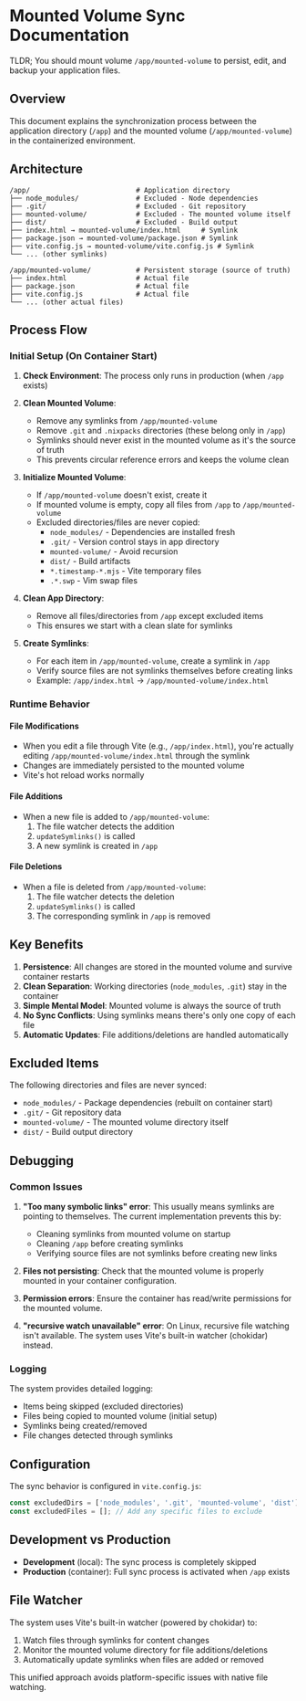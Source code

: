 # Mounted Volume Sync Documentation

TLDR;
You should mount volume `/app/mounted-volume` to persist, edit, and backup your application files.

## Overview
This document explains the synchronization process between the application directory (`/app`) and the mounted volume (`/app/mounted-volume`) in the containerized environment.

## Architecture

```
/app/                          # Application directory
├── node_modules/              # Excluded - Node dependencies
├── .git/                      # Excluded - Git repository
├── mounted-volume/            # Excluded - The mounted volume itself
├── dist/                      # Excluded - Build output
├── index.html → mounted-volume/index.html     # Symlink
├── package.json → mounted-volume/package.json # Symlink
├── vite.config.js → mounted-volume/vite.config.js # Symlink
└── ... (other symlinks)

/app/mounted-volume/           # Persistent storage (source of truth)
├── index.html                 # Actual file
├── package.json               # Actual file
├── vite.config.js             # Actual file
└── ... (other actual files)
```

## Process Flow

### Initial Setup (On Container Start)

1. **Check Environment**: The process only runs in production (when `/app` exists)

2. **Clean Mounted Volume**:
   - Remove any symlinks from `/app/mounted-volume` 
   - Remove `.git` and `.nixpacks` directories (these belong only in `/app`)
   - Symlinks should never exist in the mounted volume as it's the source of truth
   - This prevents circular reference errors and keeps the volume clean

3. **Initialize Mounted Volume**:
   - If `/app/mounted-volume` doesn't exist, create it
   - If mounted volume is empty, copy all files from `/app` to `/app/mounted-volume`
   - Excluded directories/files are never copied:
     - `node_modules/` - Dependencies are installed fresh
     - `.git/` - Version control stays in app directory
     - `mounted-volume/` - Avoid recursion
     - `dist/` - Build artifacts
     - `*.timestamp-*.mjs` - Vite temporary files
     - `.*.swp` - Vim swap files

4. **Clean App Directory**:
   - Remove all files/directories from `/app` except excluded items
   - This ensures we start with a clean slate for symlinks

5. **Create Symlinks**:
   - For each item in `/app/mounted-volume`, create a symlink in `/app`
   - Verify source files are not symlinks themselves before creating links
   - Example: `/app/index.html` → `/app/mounted-volume/index.html`

### Runtime Behavior

#### File Modifications
- When you edit a file through Vite (e.g., `/app/index.html`), you're actually editing `/app/mounted-volume/index.html` through the symlink
- Changes are immediately persisted to the mounted volume
- Vite's hot reload works normally

#### File Additions
- When a new file is added to `/app/mounted-volume`:
  1. The file watcher detects the addition
  2. `updateSymlinks()` is called
  3. A new symlink is created in `/app`

#### File Deletions
- When a file is deleted from `/app/mounted-volume`:
  1. The file watcher detects the deletion
  2. `updateSymlinks()` is called
  3. The corresponding symlink in `/app` is removed

## Key Benefits

1. **Persistence**: All changes are stored in the mounted volume and survive container restarts
2. **Clean Separation**: Working directories (`node_modules`, `.git`) stay in the container
3. **Simple Mental Model**: Mounted volume is always the source of truth
4. **No Sync Conflicts**: Using symlinks means there's only one copy of each file
5. **Automatic Updates**: File additions/deletions are handled automatically

## Excluded Items

The following directories and files are never synced:
- `node_modules/` - Package dependencies (rebuilt on container start)
- `.git/` - Git repository data
- `mounted-volume/` - The mounted volume directory itself
- `dist/` - Build output directory

## Debugging

### Common Issues

1. **"Too many symbolic links" error**: This usually means symlinks are pointing to themselves. The current implementation prevents this by:
   - Cleaning symlinks from mounted volume on startup
   - Cleaning `/app` before creating symlinks
   - Verifying source files are not symlinks before creating new links

2. **Files not persisting**: Check that the mounted volume is properly mounted in your container configuration.

3. **Permission errors**: Ensure the container has read/write permissions for the mounted volume.

4. **"recursive watch unavailable" error**: On Linux, recursive file watching isn't available. The system uses Vite's built-in watcher (chokidar) instead.

### Logging

The system provides detailed logging:
- Items being skipped (excluded directories)
- Files being copied to mounted volume (initial setup)
- Symlinks being created/removed
- File changes detected through symlinks

## Configuration

The sync behavior is configured in `vite.config.js`:

```javascript
const excludedDirs = ['node_modules', '.git', 'mounted-volume', 'dist'];
const excludedFiles = []; // Add any specific files to exclude
```

## Development vs Production

- **Development** (local): The sync process is completely skipped
- **Production** (container): Full sync process is activated when `/app` exists

## File Watcher

The system uses Vite's built-in watcher (powered by chokidar) to:
1. Watch files through symlinks for content changes
2. Monitor the mounted volume directory for file additions/deletions
3. Automatically update symlinks when files are added or removed

This unified approach avoids platform-specific issues with native file watching.